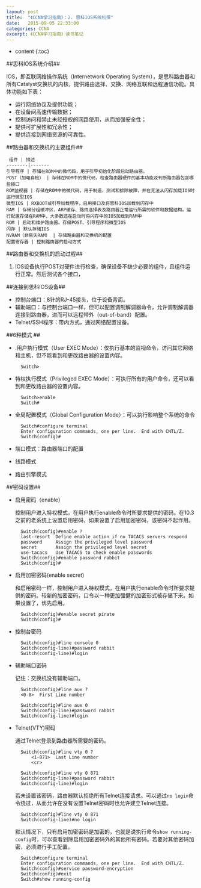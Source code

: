 ```yaml
---
layout: post
title:  "《CCNA学习指南》：2. 思科IOS系统初探"
date:   2015-09-05 22:33:00
categories: CCNA
excerpt: 《CCNA学习指南》读书笔记
---
```

* content
{:toc}

##思科IOS系统介绍##

IOS，即互联网络操作系统（Internetwork Operating System），是思科路由器和所有Catalyst交换机的内核，提供路由选择、交换、网络互联和远程通信功能。具体功能如下表：

- 运行网络协议及提供功能；
- 在设备间高速传输数据；
- 控制访问和禁止未经授权的网路使用，从而加强安全性；
- 提供可扩展性和冗余性；
- 提供连接到网络资源的可靠性。

##路由器和交换机的主要组件##
 
	 组件 | 描述  
	--------|-------
	引导程序 | 存储在ROM中的微代码，用于引导初始化阶段启动路由器。
	POST（加电自检） | 存储在ROM中的微代码，检查路由器硬件的基本功能及判断路由器包含哪些接口
	ROM监视器 | 存储在ROM中的微代码，用于制造、测试和排除故障，并在无法从闪存加载IOS时运行微型IOS 
	微型IOS | RXBOOT或引导加载程序，启用接口及将思科IOS加载到闪存中
	RAM | 存储分组缓冲区、ARP缓存、路由选择表及路由器正常运行所需的软件和数据结构。运行配置存储在RAM中，大多数还在启动时将闪存中的IOS加载到RAM中
	ROM | 启动和维护路由器。存储POST、引导程序和微型IOS
	闪存 | 默认存储IOS
	NVRAM（非易失RAM） | 存储路由器和交换机的配置
	配置寄存器 | 控制路由器的启动方式

##路由器和交换机的启动过程##

1. IOS设备执行POST对硬件进行检查，确保设备不缺少必要的组件，且组件运行正常。然后测试各个接口，


##连接到思科IOS设备##

- 控制台端口：8针的RJ-45接头，位于设备背面。
- 辅助端口：与控制台端口一样，但可以配置调制解调器命令，允许调制解调器连接到路由器，进而可以远程带外（out-of-band）配置。
- Telnet/SSH程序：带内方式，通过网络配置设备。


##6种模式 ##

- .用户执行模式（User EXEC Mode）：仅执行基本的监视命令，访问其它网络和主机，但不能看到和更改路由器的设置内容。

		Switch>
- 特权执行模式（Privileged EXEC Mode）：可执行所有的用户命令，还可以看到和更改路由器的设置内容。

		Switch>enable
		Switch#
- 全局配置模式（Global Configuration Mode）：可以执行影响整个系统的命令

		Switch#configure terminal
		Enter configuration commands, one per line.  End with CNTL/Z.
		Switch(config)#	
- 端口模式：路由器端口的配置
- 线路模式
- 路由引擎模式

##密码设置##

- 启用密码（enable）

	控制用户进入特权模式，在用户执行enable命令时所要求提供的密码。在10.3之前的老系统上设置启用密码，如果设置了启用加密密码，该密码不起作用。
		
		Switch(config)#enable ?
		last-resort  Define enable action if no TACACS servers respond
		password     Assign the privileged level password
		secret       Assign the privileged level secret
		use-tacacs   Use TACACS to check enable passwords
		Switch(config)#enable password rabbit
		Switch(config)#
- 启用加密密码(enable secret)

	和启用密码一样，控制用户进入特权模式，在用户执行enable命令时所要求提供的密码。较新的加密密码，口令以一种更加强健的加密形式被存储下来。如果设置了，优先启用。

		Switch(config)#enable secret pirate
		Switch(config)#
- 控制台密码

		Switch(config)#line console 0
		Switch(config-line)#password rabbit
		Switch(config-line)#login
- 辅助端口密码
	
	记住：交换机没有辅助端口。	

		Switch(config)#line aux ?
		<0-0>  First Line number
		
		Switch(config)#line aux 0
		Switch(config-line)#password rabbit
		Switch(config-line)#login
- Telnet(VTY)密码

	通过Telnet登录到路由器所需要的密码。

		Switch(config)#line vty 0 ?
			<1-871>  Last Line number
			<cr>

		Switch(config)#line vty 0 871
		Switch(config-line)#password rabbit
		Switch(config-line)#login

	若未设置该密码，路由器默认拒绝所有Telnet连接请求。可以通过`no login`命令绕过，从而允许在没有设置Telnet密码时也允许建立Telnet连接。

		Switch(config)#line vty 0 871
		Switch(config-line)#no login

	默认情况下，只有启用加密密码是加密的，也就是说执行命令`show running-config`时，可以查看到除启用加密密码外的其他所有密码。若要对其他密码加密，必须进行手工配置。

		Switch#configure terminal
		Enter configuration commands, one per line.  End with CNTL/Z.
		Switch(config)#service password-encryption
		Switch(config)#exit
		Switch#show running-config